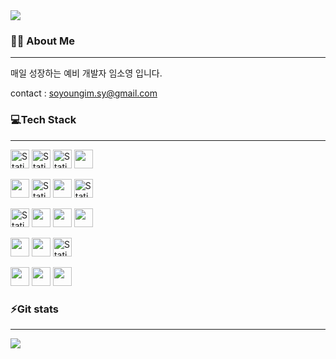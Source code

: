 <img src="https://capsule-render.vercel.app/api?type=Waving&color=6d9eeb&height=300&section=header&text=soyoung's%20git&fontSize=90&fontColor=FFFFFF" />


### <!--<img src="https://notion-emojis.s3-us-west-2.amazonaws.com/prod/svg-twitter/1f647-1f3fc-200d-2640-fe0f.svg" style="height:30px;">-->🙇‍♀️ About Me
----------------------------------------------------------
매일 성장하는 예비 개발자 임소영 입니다.

contact : soyoungim.sy@gmail.com




### 💻Tech Stack
----------------------------------------------------------------
<img alt="Static Badge" src="https://img.shields.io/badge/HTML-%23E34F26?logo=HTML5&logoColor=white" style="height:30px;"> <img alt="Static Badge" src="https://img.shields.io/badge/CSS-%231572B6?logo=CSS3&logoColor=white" style="height:30px;"> <img alt="Static Badge" src="https://img.shields.io/badge/JavaScript-black?logo=javascript&logoColor=%23F7DF1E" style="height:30px;"> <img src="https://img.shields.io/badge/jQuery-0769AD?logo=jQuery&logoColor=white" style="height:30px;"/>

<img src="https://img.shields.io/badge/java-007396?logo=java&logoColor=white" style="height:30px;"/> <img alt="Static Badge" src="https://img.shields.io/badge/Python-%233776AB?logo=python&logoColor=yellow" style="height:30px;"> <img src="https://img.shields.io/badge/PyCharm-000000?logo=PyCharm&logoColor=white" style="height:30px;"/> <img alt="Static Badge" src="https://img.shields.io/badge/SPRING-%236DB33F?logo=Spring&logoColor=white" style="height:30px;"> 
    
<img alt="Static Badge" src="https://img.shields.io/badge/DBeaver-%23382923?logo=DBeaver&logoColor=white" style="height:30px;"> <img src="https://img.shields.io/badge/django-092E20?logo=django&logoColor=white" style="height:30px;"/> <img src="https://img.shields.io/badge/MySQL-4479A1?logo=MySQL&logoColor=white" style="height:30px;"/>  <img src="https://img.shields.io/badge/ORACLE-F80000?logo=oracle&logoColor=white" style="height:30px;"/>

<img src="https://img.shields.io/badge/Amazon AWS-232F3E?logo=amazonaws&logoColor=white" style="height:30px;"/> <img src="https://img.shields.io/badge/GitHub-181717?logo=GitHub&logoColor=white" style="height:30px;"/> <img alt="Static Badge" src="https://img.shields.io/badge/Git-%23F05032?logo=Git&logoColor=white" style="height:30px;">

<img src="https://img.shields.io/badge/tensorflow-%23FF6F00?logo=tensorflow&logoColor=white" style="height:30px;"> <img src="https://img.shields.io/badge/Keras-%23D00000?logo=keras&logoColor=white" style="height:30px;"> <img src="https://img.shields.io/badge/Pytorch-%23EE4C2C?logo=pytorch&logoColor=white" style="height:30px;">

### ⚡Git stats
------------------------------------------------------------
<img src="https://github-readme-stats.vercel.app/api?username=SOYOUNGdev&show_icons=true&count_private=true"/>
